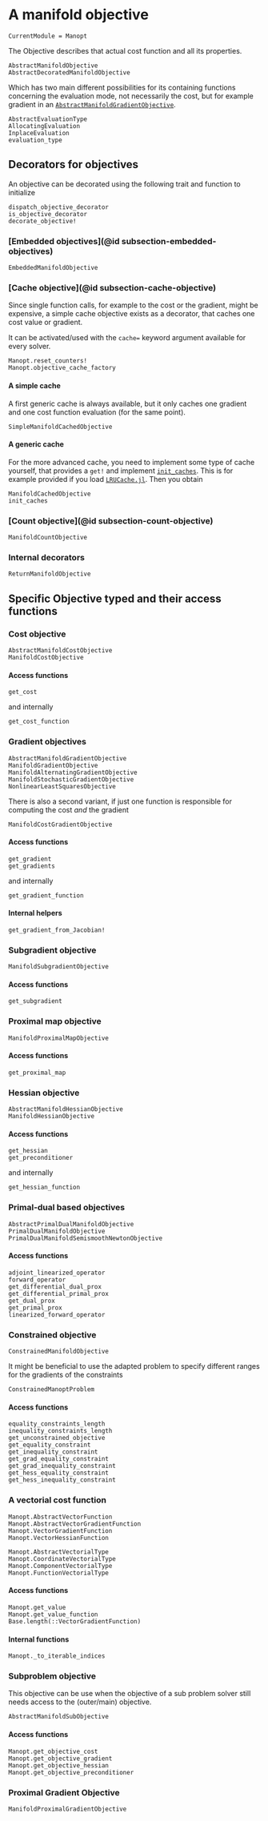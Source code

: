 # A manifold objective

```@meta
CurrentModule = Manopt
```

The Objective describes that actual cost function and all its properties.

```@docs
AbstractManifoldObjective
AbstractDecoratedManifoldObjective
```

Which has two main different possibilities for its containing functions concerning the evaluation mode, not necessarily the cost, but for example gradient in an [`AbstractManifoldGradientObjective`](@ref).

```@docs
AbstractEvaluationType
AllocatingEvaluation
InplaceEvaluation
evaluation_type
```

## Decorators for objectives

An objective can be decorated using the following trait and function to initialize

```@docs
dispatch_objective_decorator
is_objective_decorator
decorate_objective!
```

### [Embedded objectives](@id subsection-embedded-objectives)

```@docs
EmbeddedManifoldObjective
```

### [Cache objective](@id subsection-cache-objective)

Since single function calls, for example to the cost or the gradient, might be expensive,
a simple cache objective exists as a decorator, that caches one cost value or gradient.

It can be activated/used with the `cache=` keyword argument available for every solver.

```@docs
Manopt.reset_counters!
Manopt.objective_cache_factory
```

#### A simple cache

A first generic cache is always available, but it only caches one gradient and one cost function evaluation (for the same point).

```@docs
SimpleManifoldCachedObjective
```

#### A generic cache

For the more advanced cache, you need to implement some type of cache yourself, that provides a `get!`
and implement [`init_caches`](@ref).
This is for example provided if you load [`LRUCache.jl`](https://github.com/JuliaCollections/LRUCache.jl). Then you obtain

```@docs
ManifoldCachedObjective
init_caches
```

### [Count objective](@id subsection-count-objective)

```@docs
ManifoldCountObjective
```

### Internal decorators

```@docs
ReturnManifoldObjective
```

## Specific Objective typed and their access functions

### Cost objective

```@docs
AbstractManifoldCostObjective
ManifoldCostObjective
```

#### Access functions

```@docs
get_cost
```

and internally

```@docs
get_cost_function
```

### Gradient objectives

```@docs
AbstractManifoldGradientObjective
ManifoldGradientObjective
ManifoldAlternatingGradientObjective
ManifoldStochasticGradientObjective
NonlinearLeastSquaresObjective
```

There is also a second variant, if just one function is responsible for computing the cost _and_ the gradient

```@docs
ManifoldCostGradientObjective
```

#### Access functions

```@docs
get_gradient
get_gradients
```

and internally

```@docs
get_gradient_function
```

#### Internal helpers

```@docs
get_gradient_from_Jacobian!
```

### Subgradient objective

```@docs
ManifoldSubgradientObjective
```

#### Access functions

```@docs
get_subgradient
```

### Proximal map objective

```@docs
ManifoldProximalMapObjective
```

#### Access functions

```@docs
get_proximal_map
```

### Hessian objective

```@docs
AbstractManifoldHessianObjective
ManifoldHessianObjective
```

#### Access functions

```@docs
get_hessian
get_preconditioner
```

and internally

```@docs
get_hessian_function
```

### Primal-dual based objectives

```@docs
AbstractPrimalDualManifoldObjective
PrimalDualManifoldObjective
PrimalDualManifoldSemismoothNewtonObjective
```

#### Access functions

```@docs
adjoint_linearized_operator
forward_operator
get_differential_dual_prox
get_differential_primal_prox
get_dual_prox
get_primal_prox
linearized_forward_operator
```

### Constrained objective

```@docs
ConstrainedManifoldObjective
```

It might be beneficial to use the adapted problem to specify different ranges for the gradients of the constraints

```@docs
ConstrainedManoptProblem
```

#### Access functions

```@docs
equality_constraints_length
inequality_constraints_length
get_unconstrained_objective
get_equality_constraint
get_inequality_constraint
get_grad_equality_constraint
get_grad_inequality_constraint
get_hess_equality_constraint
get_hess_inequality_constraint
```

### A vectorial cost function

```@docs
Manopt.AbstractVectorFunction
Manopt.AbstractVectorGradientFunction
Manopt.VectorGradientFunction
Manopt.VectorHessianFunction
```


```@docs
Manopt.AbstractVectorialType
Manopt.CoordinateVectorialType
Manopt.ComponentVectorialType
Manopt.FunctionVectorialType
```

#### Access functions

```@docs
Manopt.get_value
Manopt.get_value_function
Base.length(::VectorGradientFunction)
```

#### Internal functions

```@docs
Manopt._to_iterable_indices
```

### Subproblem objective

This objective can be use when the objective of a sub problem
solver still needs access to the (outer/main) objective.

```@docs
AbstractManifoldSubObjective
```

#### Access functions

```@docs
Manopt.get_objective_cost
Manopt.get_objective_gradient
Manopt.get_objective_hessian
Manopt.get_objective_preconditioner
```

### Proximal Gradient Objective

```@docs
ManifoldProximalGradientObjective
```